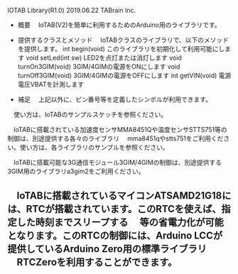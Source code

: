 IOTAB Library(R1.0)
                                            2019.06.22 TABrain Inc.

- 概要
　IoTAB(V2)を簡単に利用するためのArduino用のライブラリです。

- 提供するクラスとメソッド
　IoTABクラスのライブラリで、以下のメソッドを提供します。
	int	begin(void)			このライブラリを初期化して利用可能にします
	void setLed(int sw)		LED2を点灯または消灯します
	void turnOn3GIM(void)	3GIM/4GIMの電源をONにします
	void turnOff3GIM(void)	3GIM/4GIMの電源をOFFにします
	int getVIN(void)		電源電圧VBATを計測します

- 補足
　上記以外に、ピン番号等を定義したシンボルが利用できます。

　使い方は、IoTABのサンプルスケッチを参照ください。

　IoTABに搭載されている加速度センサMMA8451Qや温度センサSTTS751等の制御は、別途提供する各々のライブラリ
　mma8451qやstts751をご利用ください。使い方は、各ライブラリのサンプルを参照ください。

　IoTABに搭載可能な3G通信モジュール3GIM/4GIMの制御は、別途提供する3GIM用のライブラリa3gim2をご利用ください。

　IoTABに搭載されているマイコンATSAMD21G18には、RTCが搭載されています。このRTCを使えば、指定した時刻までスリープする
　等の省電力化が可能となります。このRTCの制御には、Arduino LCCが提供しているArduino Zero用の標準ライブラリ
　RTCZeroを利用することができます。
--
